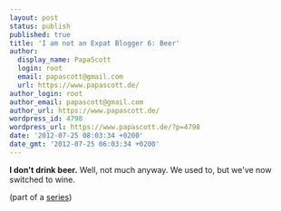 ```yaml
---
layout: post
status: publish
published: true
title: 'I am not an Expat Blogger 6: Beer'
author:
  display_name: PapaScott
  login: root
  email: papascott@gmail.com
  url: https://www.papascott.de/
author_login: root
author_email: papascott@gmail.com
author_url: https://www.papascott.de/
wordpress_id: 4798
wordpress_url: https://www.papascott.de/?p=4798
date: '2012-07-25 08:03:34 +0200'
date_gmt: '2012-07-25 06:03:34 +0200'
---
```

<p><strong>I don't drink beer.</strong> Well, not much anyway. We used to, but we've now switched to wine.</p>
<p>(part of a <a href="/archives/category/not-an-expat/">series</a>)</p>
